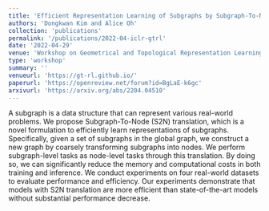 ```yaml
---
title: 'Efficient Representation Learning of Subgraphs by Subgraph-To-Node Translation'
authors: 'Dongkwan Kim and Alice Oh'
collection: 'publications'
permalink: '/publications/2022-04-iclr-gtrl'
date: '2022-04-29'
venue: 'Workshop on Geometrical and Topological Representation Learning at ICLR (ICLR GTRL)'
type: 'workshop'
summary: ''
venueurl: 'https://gt-rl.github.io/'
paperurl: 'https://openreview.net/forum?id=BgLaE-k6gc'
arxivurl: 'https://arxiv.org/abs/2204.04510'
---
```


A subgraph is a data structure that can represent various real-world problems. We propose Subgraph-To-Node (S2N) translation, which is a novel formulation to efficiently learn representations of subgraphs. Specifically, given a set of subgraphs in the global graph, we construct a new graph by coarsely transforming subgraphs into nodes. We perform subgraph-level tasks as node-level tasks through this translation. By doing so, we can significantly reduce the memory and computational costs in both training and inference. We conduct experiments on four real-world datasets to evaluate performance and efficiency. Our experiments demonstrate that models with S2N translation are more efficient than state-of-the-art models without substantial performance decrease.